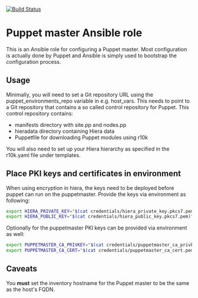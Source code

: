 [![Build Status](https://travis-ci.org/CSCfi/ansible-role-puppetmaster.svg?branch=master)](https://travis-ci.org/CSCfi/ansible-role-puppetmaster)

Puppet master Ansible role
==========================

This is an Ansible role for configuring a Puppet master. Most configuration is
actually done by Puppet and Ansible is simply used to bootstrap the
configuration process.

Usage
-----

Minimally, you will need to set a Git repository URL using
the puppet\_environments\_repo variable in e.g. host\_vars. This needs to point
to a Git repository that contains a so called control repository for Puppet.
This control repository contains:

  * manifests directory with site.pp and nodes.pp
  * hieradata directory containing Hiera data
  * Puppetfile for downloading Puppet modules using r10k

You will also need to set up your Hiera hierarchy as specified in the r10k.yaml
file under templates.

Place PKI keys and certificates in environment
----------------------------------------------

When using encryption in hiera, the keys need to be deployed before puppet can run on the puppetmaster.
Provide the keys via environment as following:

```sh
export HIERA_PRIVATE_KEY="$(cat credentials/hiera_private_key.pkcs7.pem)"
export HIERA_PUBLIC_KEY="$(cat credentials/hiera_public_key.pkcs7.pem)"
```

Optionally for the puppetmaster PKI keys can be provided via environment as well:

```sh
export PUPPETMASTER_CA_PRIVKEY="$(cat credentials/puppetmaster_ca_privkey.pem)"
export PUPPETMASTER_CA_CERT="$(cat credentials/puppetmaster_ca_cert.pem)"
```

Caveats
-------

You **must** set the inventory hostname for the Puppet master to be the same as
the host's FQDN.
